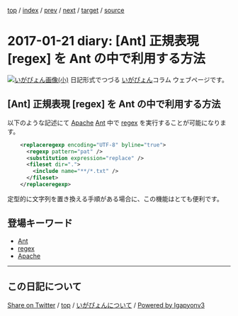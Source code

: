 [top](../index.html) 
 / [index](index.html) 
 / [prev](ig170120.html) 
 / [next](ig170122.html) 
 / [target](https://igapyon.github.io/diary/2017/ig170121.html) 
 / [source](https://github.com/igapyon/diary/blob/gh-pages/2017/ig170121.src.md) 

2017-01-21 diary: [Ant] 正規表現 [regex] を Ant の中で利用する方法
=====================================================================================================
[![いがぴょん画像(小)](https://igapyon.github.io/diary/images/iga200306s.jpg "いがぴょん")](https://igapyon.github.io/diary/memo/memoigapyon.html) 日記形式でつづる [いがぴょん](https://igapyon.github.io/diary/memo/memoigapyon.html)コラム ウェブページです。

## [Ant] 正規表現 [regex] を Ant の中で利用する方法

以下のような記述にて [Apache](../keyword/apache.html) [Ant](../keyword/ant.html) 中で [regex](../keyword/regex.html) を実行することが可能になります。

```xml
    <replaceregexp encoding="UTF-8" byline="true">
      <regexp pattern="pat" />
      <substitution expression="replace" />
      <fileset dir=".">
        <include name="**/*.txt" />
      </fileset>
    </replaceregexp>
```

定型的に文字列を置き換える手順がある場合に、この機能はとても便利です。

## 登場キーワード

* [Ant](../keyword/ant.html)
* [regex](../keyword/regex.html)
* [Apache](../keyword/apache.html)

----------------------------------------------------------------------------------------------------

## この日記について

[Share on Twitter](https://twitter.com/intent/tweet?hashtags=igapyon%2Cdiary%2C%E3%81%84%E3%81%8C%E3%81%B4%E3%82%87%E3%82%93%2CAnt%2Cregex%2CApache&text=%5BAnt%5D+%E6%AD%A3%E8%A6%8F%E8%A1%A8%E7%8F%BE+%5Bregex%5D+%E3%82%92+Ant+%E3%81%AE%E4%B8%AD%E3%81%A7%E5%88%A9%E7%94%A8%E3%81%99%E3%82%8B%E6%96%B9%E6%B3%95&url=https%3A%2F%2Figapyon.github.io%2Fdiary%2F2017%2Fig170121.html) / [top](../index.html) / [いがぴょんについて](https://igapyon.github.io/diary/memo/memoigapyon.html) / [Powered by Igapyonv3](https://github.com/igapyon/igapyonv3)
